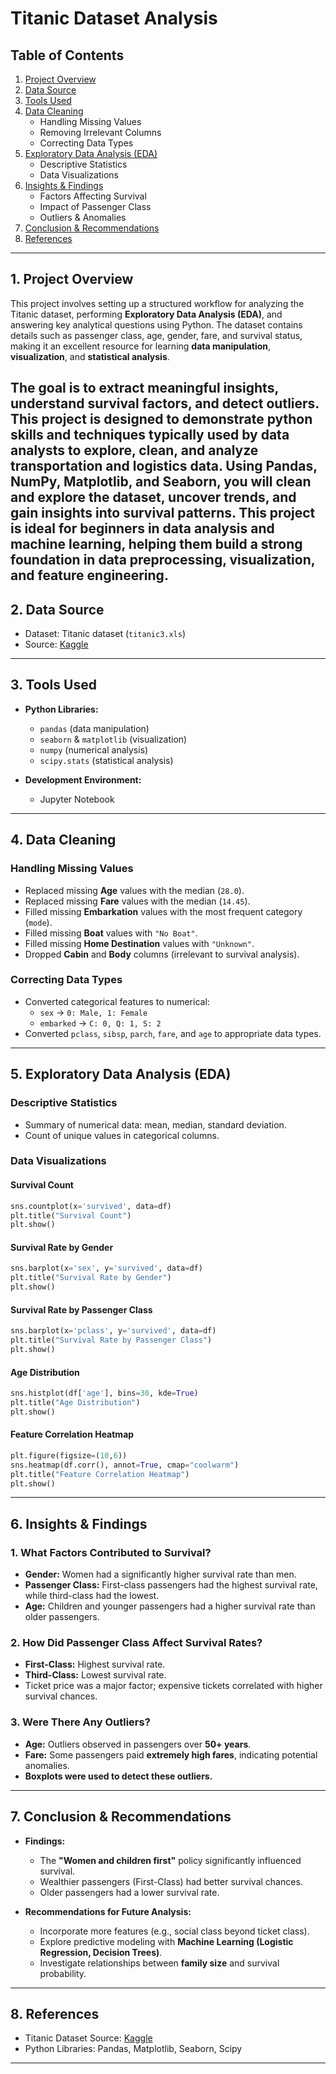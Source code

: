 # Titanic Dataset Analysis


## Table of Contents  
1. [Project Overview](project-overview)  
2. [Data Source](data-source)  
3. [Tools Used](tools-used)  
4. [Data Cleaning](data-cleaning)  
   - Handling Missing Values  
   - Removing Irrelevant Columns  
   - Correcting Data Types  
5. [Exploratory Data Analysis (EDA)](exploratory-data-analysis-eda)  
   - Descriptive Statistics  
   - Data Visualizations  
6. [Insights & Findings](insights--findings)  
   - Factors Affecting Survival  
   - Impact of Passenger Class  
   - Outliers & Anomalies  
7. [Conclusion & Recommendations](conclusion--recommendations)  
8. [References](references)  

---

## 1. Project Overview  
This project involves setting up a structured workflow for analyzing the Titanic dataset, performing **Exploratory Data Analysis (EDA)**, and answering key analytical questions using Python.  The dataset contains details such as passenger class, age, gender, fare, and survival status, making it an excellent resource for learning **data manipulation**, **visualization**, and **statistical analysis**.

The goal is to extract meaningful insights, understand survival factors, and detect outliers. This project is designed to demonstrate python skills and techniques typically used by data analysts to explore, clean, and analyze transportation and logistics data. Using Pandas, NumPy, Matplotlib, and Seaborn, you will clean and explore the dataset, uncover trends, and gain insights into survival patterns. This project is ideal for beginners in data analysis and machine learning, helping them build a strong foundation in data preprocessing, visualization, and feature engineering.
---

## 2. Data Source  
- Dataset: Titanic dataset (`titanic3.xls`)  
- Source: [Kaggle](https://www.kaggle.com)  

---

## 3. Tools Used  
- **Python Libraries:**  
  - `pandas` (data manipulation)  
  - `seaborn` & `matplotlib` (visualization)  
  - `numpy` (numerical analysis)  
  - `scipy.stats` (statistical analysis)  

- **Development Environment:**  
  - Jupyter Notebook  

---

## 4. Data Cleaning  
### Handling Missing Values  
- Replaced missing **Age** values with the median (`28.0`).  
- Replaced missing **Fare** values with the median (`14.45`).  
- Filled missing **Embarkation** values with the most frequent category (`mode`).  
- Filled missing **Boat** values with `"No Boat"`.  
- Filled missing **Home Destination** values with `"Unknown"`.  
- Dropped **Cabin** and **Body** columns (irrelevant to survival analysis).  

### Correcting Data Types  
- Converted categorical features to numerical:  
  - `sex` → `0: Male, 1: Female`  
  - `embarked` → `C: 0, Q: 1, S: 2`  
- Converted `pclass`, `sibsp`, `parch`, `fare`, and `age` to appropriate data types.  

---

## 5. Exploratory Data Analysis (EDA)  
### Descriptive Statistics  
- Summary of numerical data: mean, median, standard deviation.  
- Count of unique values in categorical columns.  

### Data Visualizations  
#### **Survival Count**  
```python  
sns.countplot(x='survived', data=df)  
plt.title("Survival Count")  
plt.show()  
```

#### **Survival Rate by Gender**  
```python  
sns.barplot(x='sex', y='survived', data=df)  
plt.title("Survival Rate by Gender")  
plt.show()  
```

#### **Survival Rate by Passenger Class**  
```python  
sns.barplot(x='pclass', y='survived', data=df)  
plt.title("Survival Rate by Passenger Class")  
plt.show()  
```

#### **Age Distribution**  
```python  
sns.histplot(df['age'], bins=30, kde=True)  
plt.title("Age Distribution")  
plt.show()  
```

#### **Feature Correlation Heatmap**  
```python  
plt.figure(figsize=(10,6))  
sns.heatmap(df.corr(), annot=True, cmap="coolwarm")  
plt.title("Feature Correlation Heatmap")  
plt.show()  
```

---

## 6. Insights & Findings  
### 1. What Factors Contributed to Survival?  
- **Gender:** Women had a significantly higher survival rate than men.  
- **Passenger Class:** First-class passengers had the highest survival rate, while third-class had the lowest.  
- **Age:** Children and younger passengers had a higher survival rate than older passengers.  

### 2. How Did Passenger Class Affect Survival Rates?  
- **First-Class:** Highest survival rate.  
- **Third-Class:** Lowest survival rate.  
- Ticket price was a major factor; expensive tickets correlated with higher survival chances.  

### 3. Were There Any Outliers?  
- **Age:** Outliers observed in passengers over **50+ years**.  
- **Fare:** Some passengers paid **extremely high fares**, indicating potential anomalies.  
- **Boxplots were used to detect these outliers.**  

---

## 7. Conclusion & Recommendations  
- **Findings:**  
  - The **"Women and children first"** policy significantly influenced survival.  
  - Wealthier passengers (First-Class) had better survival chances.  
  - Older passengers had a lower survival rate.  

- **Recommendations for Future Analysis:**  
  - Incorporate more features (e.g., social class beyond ticket class).  
  - Explore predictive modeling with **Machine Learning (Logistic Regression, Decision Trees)**.  
  - Investigate relationships between **family size** and survival probability.  

---

## 8. References  
- Titanic Dataset Source: [Kaggle](https://www.kaggle.com)  
- Python Libraries: Pandas, Matplotlib, Seaborn, Scipy  

---
